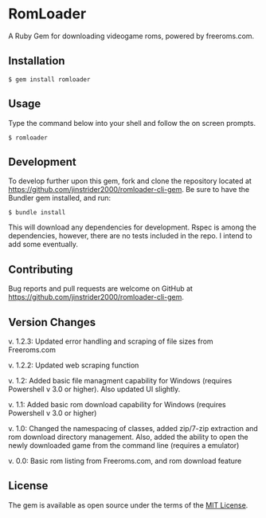 # RomLoader

A Ruby Gem for downloading videogame roms, powered by freeroms.com.

## Installation

    $ gem install romloader

## Usage

Type the command below into your shell and follow the on screen prompts.

    $ romloader

## Development

To develop further upon this gem, fork and clone the repository located at https://github.com/jinstrider2000/romloader-cli-gem.
Be sure to have the Bundler gem installed, and run:

    $ bundle install

This will download any dependencies for development. Rspec is among the dependencies, however, there are no tests included in the repo. I intend to add some eventually.

## Contributing

Bug reports and pull requests are welcome on GitHub at https://github.com/jinstrider2000/romloader-cli-gem.

## Version Changes
v. 1.2.3: Updated error handling and scraping of file sizes from Freeroms.com

v. 1.2.2: Updated web scraping function

v. 1.2: Added basic file managment capability for Windows (requires Powershell v 3.0 or higher). Also updated UI slightly.

v. 1.1: Added basic rom download capability for Windows (requires Powershell v 3.0 or higher)

v. 1.0: Changed the namespacing of classes, added zip/7-zip extraction and rom download directory management. Also, added the ability to open the newly downloaded game from the command line (requires a emulator)

v. 0.0: Basic rom listing from Freeroms.com, and rom download feature

## License

The gem is available as open source under the terms of the [MIT License](http://opensource.org/licenses/MIT).